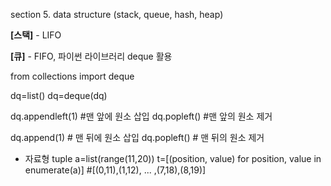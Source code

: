 section 5. data structure (stack, queue, hash, heap)

**[스택]** - LIFO

**[큐]** - FIFO, 파이썬 라이브러리 deque 활용

from collections import deque

dq=list()
dq=deque(dq)

dq.appendleft(1) #맨 앞에 원소 삽입
dq.popleft() #맨 앞의 원소 제거

dq.append(1) # 맨 뒤에 원소 삽입
dq.popleft() # 맨 뒤의 원소 제거



* 자료형 tuple
a=list(range(11,20))
t=[(position, value) for position, value in enumerate(a)]
#[(0,11),(1,12), ... ,(7,18),(8,19)]
